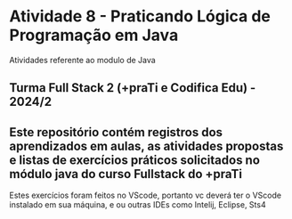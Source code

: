 # Atividade 8 - Praticando Lógica de Programação em Java
Atividades referente ao modulo de Java

## Turma Full Stack 2 (+praTi e Codifica Edu) - 2024/2 
## Este repositório contém registros dos aprendizados em aulas, as atividades propostas e listas de exercícios práticos solicitados no módulo java do curso Fullstack do +praTi
Estes exercícios foram feitos no VScode, portanto vc deverá ter o VScode instalado em sua máquina, e ou outras IDEs como Intelij, Eclipse, Sts4

#
